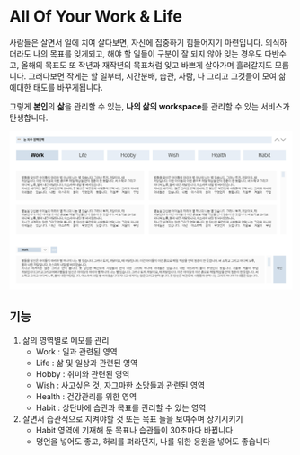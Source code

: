 # All Of Your Work & Life

사람들은 살면서 일에 치여 살다보면, 자신에 집중하기 힘들어지기 마련입니다.
의식하더라도 나의 목표를 잊게되고, 해야 할 일들이 구분이 잘 되지 않아 잊는 경우도 다반수고,
올해의 목표도 또 작년과 재작년의 목표처럼 잊고 바쁘게 살아가며 흘러갈지도 모릅니다.
그러다보면 작게는 할 일부터, 시간분배, 습관, 사람, 나 그리고 그것들이 모여 삶에대한 태도를 바꾸게됩니다.

그렇게 **본인**의 **삶**을 관리할 수 있는, **나의 삶의 workspace**를 관리할 수 있는 서비스가 탄생합니다.

<img src = "UI/example.jpg" width = 700px>

## 기능

1. 삶의 영역별로 메모를 관리
    - Work : 일과 관련된 영역
    - Life : 삶 및 일상과 관련된 영역
    - Hobby : 취미와 관련된 영역
    - Wish : 사고싶은 것, 자그마한 소망들과 관련된 영역
    - Health : 건강관리를 위한 영역
    - Habit : 상단바에 습관과 목표를 관리할 수 있는 영역
2. 살면서 습관적으로 지켜야할 것 또는 목표 들을 보여주며 상기시키기
    - Habit 영역에 기재해 둔 목표나 습관들이 30초마다 바뀝니다
    - 명언을 넣어도 좋고, 허리를 펴라던지, 나를 위한 응원을 넣어도 좋습니다
